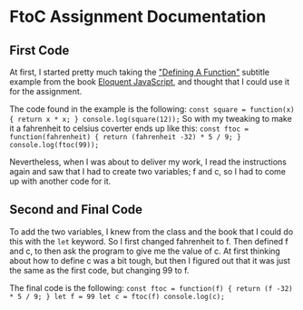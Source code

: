 # FtoC Assignment Documentation

## First Code

At first, I started pretty much taking the ["Defining A Function"](https://eloquentjavascript.net/03_functions.html#c-JW7vLBZMWv:~:text=avoid%20excessive%20verbosity.-,Defining%20a%20function,-A%20function%20definition) subtitle example from the book [Eloquent JavaScript](https://eloquentjavascript.net/index.html), and thought that I could use it for the assignment.

The code found in the example is the following: 
`
const square = function(x) {
  return x * x;
}
console.log(square(12));
`
So with my tweaking to make it a fahrenheit to celsius coverter ends up like this: 
`const ftoc = function(fahrenheit) {
  return (fahrenheit -32) * 5 / 9;
  }
console.log(ftoc(99));
`

Nevertheless, when I was about to deliver my work, I read the instructions again and saw that I had to create two variables; f and c, so I had to come up with another code for it.

## Second and Final Code

To add the two variables, I knew from the class and the book that I could do this with the `let` keyword. So I first changed fahrenheit to f. Then defined f and c, to then ask the program to give me the value of c. At first thinking about how to define c was a bit tough, but then I figured out that it was just  the same as the first code, but changing 99 to f.

The final code is the following:
`
const ftoc = function(f) {
  return (f -32) * 5 / 9;
  }
let f = 99
let c = ftoc(f)
console.log(c);
`

